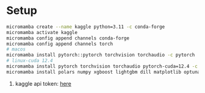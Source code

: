 # Setup
```bash
micromamba create --name kaggle python=3.11 -c conda-forge
micromamba activate kaggle 
micromamba config append channels conda-forge
micromamba config append channels torch 
# macos
micromamba install pytorch::pytorch torchvision torchaudio -c pytorch
# linux-cuda 12.4
micromamba install pytorch torchvision torchaudio pytorch-cuda=12.4 -c pytorch -c nvidia
micromamba install polars numpy xgboost lightgbm dill matplotlib optuna kaggle pandas pyarrow fastparquet -c conda-forge


```
1. kaggle api token: [here](https://teddylee777.github.io/kaggle/Kaggle-API-%EC%82%AC%EC%9A%A9%EB%B2%95/)